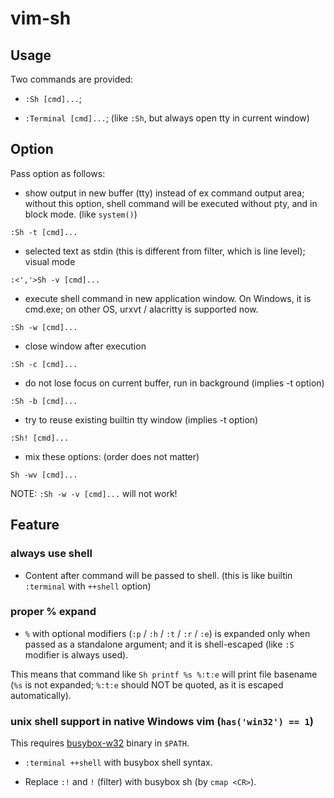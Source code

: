# vim-sh

## Usage
Two commands are provided:

- `:Sh [cmd]...`;

- `:Terminal [cmd]...`; (like `:Sh`, but always open tty in current window)

## Option
Pass option as follows:

- show output in new buffer (tty) instead of ex command output area; without
  this option, shell command will be executed without pty, and in block mode.
  (like `system()`)

```vim
:Sh -t [cmd]...
```

- selected text as stdin (this is different from filter, which is line level);
  visual mode

```vim
:<','>Sh -v [cmd]...
```

- execute shell command in new application window. On Windows, it is cmd.exe;
  on other OS, urxvt / alacritty is supported now.

```vim
:Sh -w [cmd]...
```

- close window after execution

```vim
:Sh -c [cmd]...
```

- do not lose focus on current buffer, run in background (implies -t option)

```vim
:Sh -b [cmd]...
```

- try to reuse existing builtin tty window (implies -t option)

```vim
:Sh! [cmd]...
```

- mix these options: (order does not matter)

```vim
Sh -wv [cmd]...
```

NOTE: `:Sh -w -v [cmd]...` will not work!

## Feature

### always use shell

- Content after command will be passed to shell. (this is like builtin
  `:terminal` with `++shell` option)

### proper % expand

- `%` with optional modifiers (`:p` / `:h` / `:t` / `:r` / `:e`) is expanded
  only when passed as a standalone argument; and it is shell-escaped (like
  `:S` modifier is always used).

This means that command like `Sh printf %s %:t:e` will print file basename
(`%s` is not expanded; `%:t:e` should NOT be quoted, as it is escaped
automatically).

### unix shell support in native Windows vim (`has('win32') == 1`)

This requires [busybox-w32](https://frippery.org/busybox/) binary in `$PATH`.

- `:terminal ++shell` with busybox shell syntax.

- Replace `:!` and `!` (filter) with busybox sh (by `cmap <CR>`).
